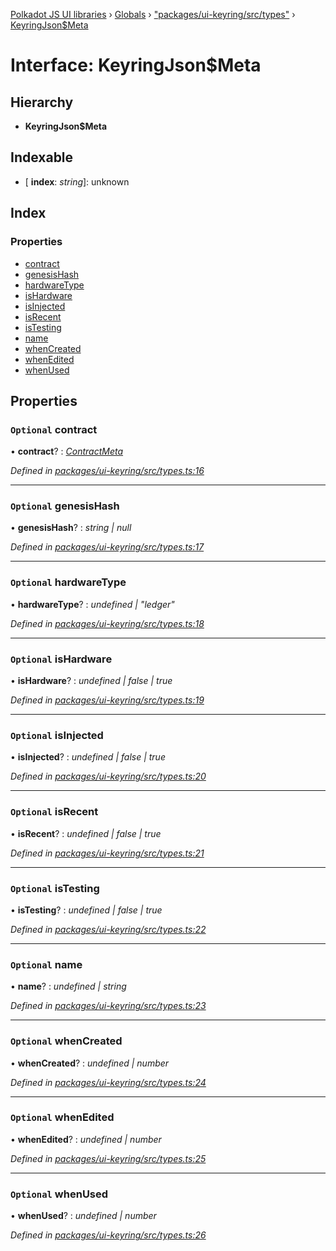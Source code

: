 [Polkadot JS UI libraries](../README.md) › [Globals](../globals.md) › ["packages/ui-keyring/src/types"](../modules/_packages_ui_keyring_src_types_.md) › [KeyringJson$Meta](_packages_ui_keyring_src_types_.keyringjson_meta.md)

# Interface: KeyringJson$Meta

## Hierarchy

* **KeyringJson$Meta**

## Indexable

* \[ **index**: *string*\]: unknown

## Index

### Properties

* [contract](_packages_ui_keyring_src_types_.keyringjson_meta.md#optional-contract)
* [genesisHash](_packages_ui_keyring_src_types_.keyringjson_meta.md#optional-genesishash)
* [hardwareType](_packages_ui_keyring_src_types_.keyringjson_meta.md#optional-hardwaretype)
* [isHardware](_packages_ui_keyring_src_types_.keyringjson_meta.md#optional-ishardware)
* [isInjected](_packages_ui_keyring_src_types_.keyringjson_meta.md#optional-isinjected)
* [isRecent](_packages_ui_keyring_src_types_.keyringjson_meta.md#optional-isrecent)
* [isTesting](_packages_ui_keyring_src_types_.keyringjson_meta.md#optional-istesting)
* [name](_packages_ui_keyring_src_types_.keyringjson_meta.md#optional-name)
* [whenCreated](_packages_ui_keyring_src_types_.keyringjson_meta.md#optional-whencreated)
* [whenEdited](_packages_ui_keyring_src_types_.keyringjson_meta.md#optional-whenedited)
* [whenUsed](_packages_ui_keyring_src_types_.keyringjson_meta.md#optional-whenused)

## Properties

### `Optional` contract

• **contract**? : *[ContractMeta](_packages_ui_keyring_src_types_.contractmeta.md)*

*Defined in [packages/ui-keyring/src/types.ts:16](https://github.com/polkadot-js/ui/blob/55f3ca65/packages/ui-keyring/src/types.ts#L16)*

___

### `Optional` genesisHash

• **genesisHash**? : *string | null*

*Defined in [packages/ui-keyring/src/types.ts:17](https://github.com/polkadot-js/ui/blob/55f3ca65/packages/ui-keyring/src/types.ts#L17)*

___

### `Optional` hardwareType

• **hardwareType**? : *undefined | "ledger"*

*Defined in [packages/ui-keyring/src/types.ts:18](https://github.com/polkadot-js/ui/blob/55f3ca65/packages/ui-keyring/src/types.ts#L18)*

___

### `Optional` isHardware

• **isHardware**? : *undefined | false | true*

*Defined in [packages/ui-keyring/src/types.ts:19](https://github.com/polkadot-js/ui/blob/55f3ca65/packages/ui-keyring/src/types.ts#L19)*

___

### `Optional` isInjected

• **isInjected**? : *undefined | false | true*

*Defined in [packages/ui-keyring/src/types.ts:20](https://github.com/polkadot-js/ui/blob/55f3ca65/packages/ui-keyring/src/types.ts#L20)*

___

### `Optional` isRecent

• **isRecent**? : *undefined | false | true*

*Defined in [packages/ui-keyring/src/types.ts:21](https://github.com/polkadot-js/ui/blob/55f3ca65/packages/ui-keyring/src/types.ts#L21)*

___

### `Optional` isTesting

• **isTesting**? : *undefined | false | true*

*Defined in [packages/ui-keyring/src/types.ts:22](https://github.com/polkadot-js/ui/blob/55f3ca65/packages/ui-keyring/src/types.ts#L22)*

___

### `Optional` name

• **name**? : *undefined | string*

*Defined in [packages/ui-keyring/src/types.ts:23](https://github.com/polkadot-js/ui/blob/55f3ca65/packages/ui-keyring/src/types.ts#L23)*

___

### `Optional` whenCreated

• **whenCreated**? : *undefined | number*

*Defined in [packages/ui-keyring/src/types.ts:24](https://github.com/polkadot-js/ui/blob/55f3ca65/packages/ui-keyring/src/types.ts#L24)*

___

### `Optional` whenEdited

• **whenEdited**? : *undefined | number*

*Defined in [packages/ui-keyring/src/types.ts:25](https://github.com/polkadot-js/ui/blob/55f3ca65/packages/ui-keyring/src/types.ts#L25)*

___

### `Optional` whenUsed

• **whenUsed**? : *undefined | number*

*Defined in [packages/ui-keyring/src/types.ts:26](https://github.com/polkadot-js/ui/blob/55f3ca65/packages/ui-keyring/src/types.ts#L26)*
